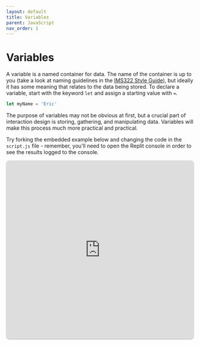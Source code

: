 ```yaml
---
layout: default
title: Variables
parent: JavaScript
nav_order: 1
---
```

# Variables
A variable is a named container for data. The name of the container is up to you (take a look at naming guidelines in the [IMS322 Style Guide](../general/style-guide)), but ideally it has some meaning that relates to the data being stored. To declare a variable, start with the keyword `let` and assign a starting value with `=`.

```js
let myName = 'Eric'
```

The purpose of variables may not be obvious at first, but a crucial part of interaction design is storing, gathering, and manipulating data. Variables will make this process much more practical and practical.

Try forking the embedded example below and changing the code in the `script.js` file - remember, you'll need to open the Replit console in order to see the results logged to the console.

<iframe src="https://replit.com/@sheffie/IMS322-Variables?embed=true" width="100%" height="480" style="border: none; border-radius: 8px; box-shadow: 0 1px 3px rgba(0,0,0,0.12), 0 1px 2px rgba(0,0,0,0.24);"></iframe>
